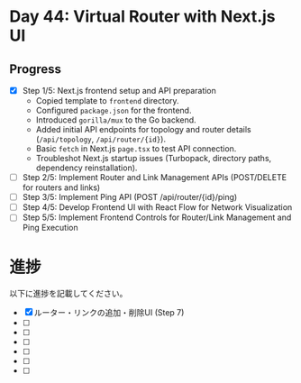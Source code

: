 # Day 44: Virtual Router with Next.js UI

## Progress

- [x] Step 1/5: Next.js frontend setup and API preparation
  - Copied template to `frontend` directory.
  - Configured `package.json` for the frontend.
  - Introduced `gorilla/mux` to the Go backend.
  - Added initial API endpoints for topology and router details (`/api/topology`, `/api/router/{id}`).
  - Basic `fetch` in Next.js `page.tsx` to test API connection.
  - Troubleshot Next.js startup issues (Turbopack, directory paths, dependency reinstallation).
- [ ] Step 2/5: Implement Router and Link Management APIs (POST/DELETE for routers and links)
- [ ] Step 3/5: Implement Ping API (POST /api/router/{id}/ping)
- [ ] Step 4/5: Develop Frontend UI with React Flow for Network Visualization
- [ ] Step 5/5: Implement Frontend Controls for Router/Link Management and Ping Execution

# 進捗

以下に進捗を記載してください。


- [x] ルーター・リンクの追加・削除UI (Step 7)
- [ ] 
- [ ] 
- [ ] 
- [ ] 
- [ ] 
- [ ]
